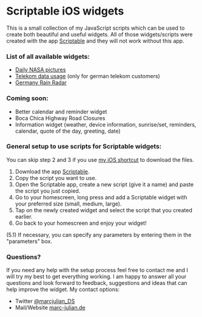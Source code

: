 # Scriptable iOS widgets
This is a small collection of my JavaScript scripts which can be used to create both beautiful and useful widgets.
All of those widgets/scripts were created with the app <a href="https://scriptable.app/">Scriptable</a> and they will not work without this app.

### List of all available widgets:
- <a href="https://github.com/marcjulianschwarz/scriptable-widgets/tree/main/nasa-pictures">Daily NASA pictures</a>
- <a href="https://github.com/marcjulianschwarz/telekom-data-usage-widget">Telekom data usage</a> (only for german telekom customers)
- <a href="https://github.com/marcjulianschwarz/scriptable-widgets/tree/main/germany-rain-radar">Germany Rain Radar</a>

### Coming soon:
- Better calendar and reminder widget
- Boca Chica Highway Road Closures
- Information widget (weather, device information, sunrise/set, reminders, calendar, quote of the day, greeting, date)

### General setup to use scripts for Scriptable widgets:
You can skip step 2 and 3 if you use <a href="https://www.icloud.com/shortcuts/6ed2c6905d664447888fb5b4b10b92b9">my iOS shortcut</a> to download the files.

1. Download the app <a href="https://scriptable.app/">Scriptable</a>.
2. Copy the script you want to use.
3. Open the Scriptable app, create a new script (give it a name) and paste the script you just copied.
4. Go to your homescreen, long press and add a Scriptable widget with your preferred size (small, medium, large).
5. Tap on the newly created widget and select the script that you created earlier.
6. Go back to your homescreen and enjoy your widget!

(5.1) If necessary, you can specify any parameters by entering them in the "parameters" box.

### Questions?
If you need any help with the setup process feel free to contact me and I will try my best to get everything working.
I am happy to answer all your questions and look forward to feedback, suggestions and ideas that can help improve the widget.
My contact options:
- Twitter <a href="https://twitter.com/marcjulian_DS">@marcjulian_DS</a>
- Mail/Website <a href="https://www.marc-julian.de/">marc-julian.de</a>
